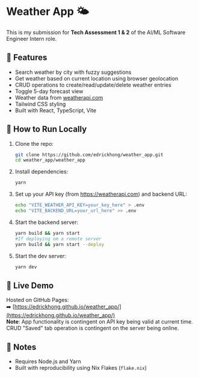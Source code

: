 # Weather App 🌤️

This is my submission for **Tech Assessment 1 & 2** of the AI/ML Software Engineer Intern role.

## 🔧 Features

- Search weather by city with fuzzy suggestions
- Get weather based on current location using browser geolocation
- CRUD operations to create/read/update/delete weather entries
- Toggle 5-day forecast view
- Weather data from [weatherapi.com](https://www.weatherapi.com/)
- Tailwind CSS styling
- Built with React, TypeScript, Vite

## 🧪 How to Run Locally

1. Clone the repo:
   ```bash
   git clone https://github.com/edrickhong/weather_app.git
   cd weather_app/weather_app
   ```

2. Install dependencies:
   ```bash
   yarn
   ```

3. Set up your API key (from https://weatherapi.com) and backend URL:
   ```bash
   echo "VITE_WEATHER_API_KEY=your_key_here" > .env
   echo "VITE_BACKEND_URL=your_url_here" >> .env
   ```
4. Start the backend server:
   ```bash
   yarn build && yarn start
   #If deploying om a remote server
   yarn build && yarn start --deploy
   ```

5. Start the dev server:
   ```bash
   yarn dev
   ```

## 🚀 Live Demo

Hosted on GitHub Pages:  
➡️ [https://edrickhong.github.io/weather_app/](https://edrickhong.github.io/weather_app/)
<br>**Note**: App functionality is contingent on API key being valid at current time. CRUD "Saved" tab operation is contingent on the server being online.

## 📁 Notes

- Requires Node.js and Yarn
- Built with reproducibility using Nix Flakes (`flake.nix`)

